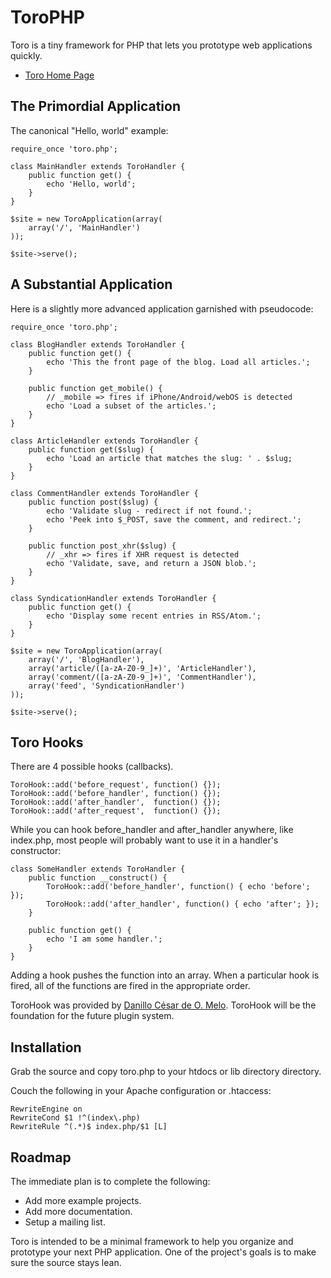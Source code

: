 # ToroPHP

Toro is a tiny framework for PHP that lets you prototype web applications quickly.

* [Toro Home Page](http://toroweb.org)

## The Primordial Application

The canonical "Hello, world" example:

    require_once 'toro.php';
    
    class MainHandler extends ToroHandler {
        public function get() { 
            echo 'Hello, world';
        }
    }
    
    $site = new ToroApplication(array(
        array('/', 'MainHandler')
    ));
    
    $site->serve();

## A Substantial Application

Here is a slightly more advanced application garnished with pseudocode:

    require_once 'toro.php';

    class BlogHandler extends ToroHandler {
        public function get() { 
            echo 'This the front page of the blog. Load all articles.';
        }

        public function get_mobile() {
            // _mobile => fires if iPhone/Android/webOS is detected
            echo 'Load a subset of the articles.';
        }
    }

    class ArticleHandler extends ToroHandler {
        public function get($slug) {
            echo 'Load an article that matches the slug: ' . $slug;
        }
    }

    class CommentHandler extends ToroHandler {
        public function post($slug) {
            echo 'Validate slug - redirect if not found.';
            echo 'Peek into $_POST, save the comment, and redirect.';
        }

        public function post_xhr($slug) {
            // _xhr => fires if XHR request is detected
            echo 'Validate, save, and return a JSON blob.';
        }
    }

    class SyndicationHandler extends ToroHandler {
        public function get() {
            echo 'Display some recent entries in RSS/Atom.';
        }
    }

    $site = new ToroApplication(array(
        array('/', 'BlogHandler'),
        array('article/([a-zA-Z0-9_]+)', 'ArticleHandler'),
        array('comment/([a-zA-Z0-9_]+)', 'CommentHandler'),
        array('feed', 'SyndicationHandler')
    ));

    $site->serve();


## Toro Hooks

There are 4 possible hooks (callbacks).

    ToroHook::add('before_request', function() {});
    ToroHook::add('before_handler', function() {});
    ToroHook::add('after_handler',  function() {});
    ToroHook::add('after_request',  function() {});

While you can hook before\_handler and after\_handler anywhere, like index.php, most people will probably want to use it in a handler's constructor:

    class SomeHandler extends ToroHandler {
        public function __construct() {
            ToroHook::add('before_handler', function() { echo 'before'; });
            ToroHook::add('after_handler', function() { echo 'after'; });
        }

        public function get() {
            echo 'I am some handler.';
        }
    }

Adding a hook pushes the function into an array. When a particular hook is fired, all of the functions are fired in the appropriate order. 

ToroHook was provided by [Danillo César de O. Melo](https://github.com/danillos/fire_event/blob/master/Event.php). ToroHook will be the foundation for the future plugin system.

## Installation

Grab the source and copy toro.php to your htdocs or lib directory directory.

Couch the following in your Apache configuration or .htaccess:

    RewriteEngine on
    RewriteCond $1 !^(index\.php)
    RewriteRule ^(.*)$ index.php/$1 [L]

## Roadmap

The immediate plan is to complete the following:

* Add more example projects.
* Add more documentation.
* Setup a mailing list.

Toro is intended to be a minimal framework to help you organize and prototype your next PHP application. One of the project's goals is to make sure the source stays lean.